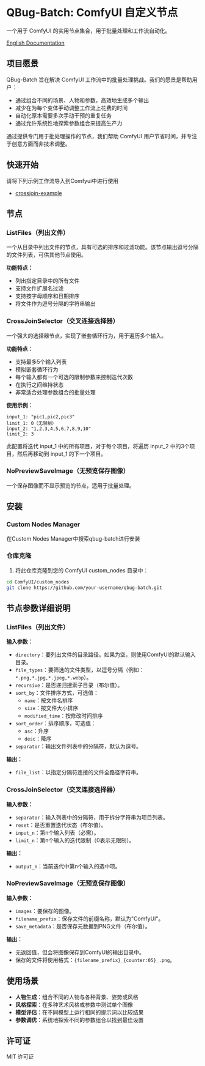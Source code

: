 # QBug-Batch: ComfyUI 自定义节点

一个用于 ComfyUI 的实用节点集合，用于批量处理和工作流自动化。

[English Documentation](README.md)

## 项目愿景

QBug-Batch 旨在解决 ComfyUI 工作流中的批量处理挑战。我们的愿景是帮助用户：

- 通过组合不同的场景、人物和参数，高效地生成多个输出
- 减少在为每个变体手动调整工作流上花费的时间
- 自动化原本需要多次手动干预的重复任务
- 通过允许系统性地探索参数组合来提高生产力

通过提供专门用于批处理操作的节点，我们帮助 ComfyUI 用户节省时间，并专注于创意方面而非技术调整。

## 快速开始
请将下列示例工作流导入到Comfyui中进行使用
- [crossjoin-example](example/crossjoin-example.json)

## 节点

### ListFiles（列出文件）

一个从目录中列出文件的节点，具有可选的排序和过滤功能。该节点输出逗号分隔的文件列表，可供其他节点使用。

**功能特点：**
- 列出指定目录中的所有文件
- 支持文件扩展名过滤
- 支持按字母顺序和日期排序
- 将文件作为逗号分隔的字符串输出

### CrossJoinSelector（交叉连接选择器）

一个强大的选择器节点，实现了嵌套循环行为，用于遍历多个输入。

**功能特点：**
- 支持最多5个输入列表
- 模拟嵌套循环行为
- 每个输入都有一个可选的限制参数来控制迭代次数
- 在执行之间维持状态
- 非常适合处理参数组合的批量处理

**使用示例：**
```
input_1: "pic1,pic2,pic3"
limit_1: 0（无限制）
input_2: "1,2,3,4,5,6,7,8,9,10"
limit_2: 3
```

此配置将迭代 input_1 中的所有项目，对于每个项目，将遍历 input_2 中的3个项目，然后再移动到 input_1 的下一个项目。

### NoPreviewSaveImage（无预览保存图像）

一个保存图像而不显示预览的节点，适用于批量处理。

## 安装
### Custom Nodes Manager
在Custom Nodes Manager中搜索qbug-batch进行安装

### 仓库克隆
1. 将此仓库克隆到您的 ComfyUI custom_nodes 目录中：
```bash
cd ComfyUI/custom_nodes
git clone https://github.com/your-username/qbug-batch.git
```
## 节点参数详细说明

### ListFiles（列出文件）

**输入参数：**
- `directory`：要列出文件的目录路径。如果为空，则使用ComfyUI的默认输入目录。
- `file_types`：要筛选的文件类型，以逗号分隔（例如：`*.png,*.jpg,*.jpeg,*.webp`）。
- `recursive`：是否递归搜索子目录（布尔值）。
- `sort_by`：文件排序方式，可选值：
  - `name`：按文件名排序
  - `size`：按文件大小排序
  - `modified_time`：按修改时间排序
- `sort_order`：排序顺序，可选值：
  - `asc`：升序
  - `desc`：降序
- `separator`：输出文件列表中的分隔符，默认为逗号。

**输出：**
- `file_list`：以指定分隔符连接的文件全路径字符串。

### CrossJoinSelector（交叉连接选择器）

**输入参数：**
- `separator`：输入列表中的分隔符，用于拆分字符串为项目列表。
- `reset`：是否重置迭代状态（布尔值）。
- `input_n`：第n个输入列表（必需）。
- `limit_n`：第n个输入的迭代限制（0表示无限制）。

**输出：**
- `output_n`：当前迭代中第n个输入的选中项。

### NoPreviewSaveImage（无预览保存图像）

**输入参数：**
- `images`：要保存的图像。
- `filename_prefix`：保存文件的前缀名称，默认为"ComfyUI"。
- `save_metadata`：是否保存元数据到PNG文件（布尔值）。

**输出：**
- 无返回值，但会将图像保存到ComfyUI的输出目录中。
- 保存的文件将使用格式：`{filename_prefix}_{counter:05}_.png`。


## 使用场景

- **人物生成**：组合不同的人物与各种背景、姿势或风格
- **风格探索**：在多种艺术风格或参数中测试单个图像
- **模型评估**：在不同模型上运行相同的提示词以比较结果
- **参数调优**：系统地探索不同的参数组合以找到最佳设置

## 许可证

MIT 许可证 
